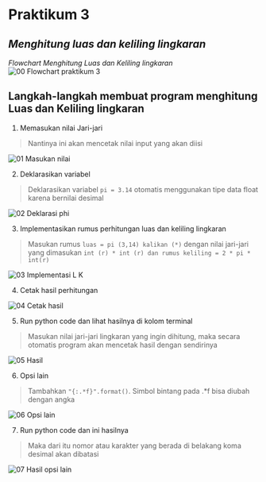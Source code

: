 # Praktikum 3

*Menghitung luas dan keliling lingkaran*
-----------------------------------------------------

*Flowchart Menghitung Luas dan Keliling lingkaran*
![00  Flowchart praktikum 3](https://user-images.githubusercontent.com/115614668/198582649-b94e614a-e8e0-4ce0-b529-db989c13977a.png)

Langkah-langkah membuat program menghitung Luas dan Keliling lingkaran
-----------------------------------------------------

1. Memasukan nilai Jari-jari  
> Nantinya ini akan mencetak nilai input yang akan diisi

![01  Masukan nilai](https://user-images.githubusercontent.com/115614668/198234238-a693ecfe-22e6-45e8-9b65-ed877457c190.png)

2. Deklarasikan variabel
> Deklarasikan variabel `pi = 3.14` otomatis menggunakan tipe data float karena bernilai desimal

![02  Deklarasi phi](https://user-images.githubusercontent.com/115614668/198234242-aeec13af-4b1f-46a7-93ad-95ac9cd261e3.png)

3. Implementasikan rumus perhitungan luas dan keliling lingkaran
> Masukan rumus `luas = pi (3,14) kalikan (*)` dengan nilai jari-jari yang dimasukan `int (r) * int (r) dan rumus keliling = 2 * pi * int(r)`

![03  Implementasi L K](https://user-images.githubusercontent.com/115614668/198234244-481fd733-1a1f-42ff-ada0-0babf2f794e4.png)

4. Cetak hasil perhitungan

![04  Cetak hasil](https://user-images.githubusercontent.com/115614668/198234248-314a6e56-81fc-409d-9f8c-e6e787159875.png)

5. Run python code dan lihat hasilnya di kolom terminal
> Masukan nilai jari-jari lingkaran yang ingin dihitung, maka secara otomatis program akan mencetak hasil dengan sendirinya

![05  Hasil](https://user-images.githubusercontent.com/115614668/198234253-006362cd-3437-4500-9a15-4f7194f4be84.png)

6. Opsi lain

> Tambahkan `"{:.*f}".format()`. Simbol bintang pada .*f bisa diubah dengan angka 

![06  Opsi lain](https://user-images.githubusercontent.com/115614668/198234256-f204fb00-099f-49a6-b7ff-98e001446242.png)

7. Run python code dan ini hasilnya
> Maka dari itu nomor atau karakter yang berada di belakang koma desimal akan dibatasi 

![07  Hasil opsi lain](https://user-images.githubusercontent.com/115614668/198234261-4503135a-7c64-46df-a599-5772827ea4e3.png)
